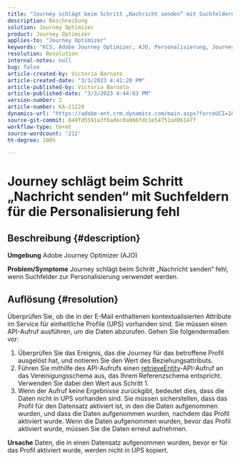 ```yaml
---
title: "Journey schlägt beim Schritt „Nachricht senden“ mit Suchfeldern für die Personalisierung fehl"
description: Beschreibung
solution: Journey Optimizer
product: Journey Optimizer
applies-to: "Journey Optimizer"
keywords: "KCS, Adobe Journey Optimizer, AJO, Personalisierung, Journey schlägt fehl"
resolution: Resolution
internal-notes: null
bug: false
article-created-by: Victoria Barnato
article-created-date: "3/3/2023 4:41:20 PM"
article-published-by: Victoria Barnato
article-published-date: "3/3/2023 4:44:03 PM"
version-number: 2
article-number: KA-21220
dynamics-url: "https://adobe-ent.crm.dynamics.com/main.aspx?forceUCI=1&pagetype=entityrecord&etn=knowledgearticle&id=645a1537-e2b9-ed11-83fe-6045bd006b25"
source-git-commit: 049fd5591a3fbadec0a966fdc1e54751ad06147f
workflow-type: tm+mt
source-wordcount: '212'
ht-degree: 100%

---
```


# Journey schlägt beim Schritt „Nachricht senden“ mit Suchfeldern für die Personalisierung fehl

## Beschreibung {#description}

<b>Umgebung</b>
Adobe Journey Optimizer (AJO)


<b>Problem/Symptome</b>
Journey schlägt beim Schritt „Nachricht senden“ fehl, wenn Suchfelder zur Personalisierung verwendet werden.


## Auflösung {#resolution}


Überprüfen Sie, ob die in der E-Mail enthaltenen kontextualisierten Attribute im Service für einheitliche Profile (UPS) vorhanden sind. Sie müssen einen API-Aufruf ausführen, um die Daten abzurufen. Gehen Sie folgendermaßen vor:

1. Überprüfen Sie das Ereignis, das die Journey für das betroffene Profil ausgelöst hat, und notieren Sie den Wert des Beziehungsattributs.
2. Führen Sie mithilfe des API-Aufrufs einen [retrieveEntity](https://developer.adobe.com/experience-platform-apis/references/profile/#tag/Entities/operation/retrieveEntity)-API-Aufruf an das Vereinigungsschema aus, das Ihrem Referenzschema entspricht. Verwenden Sie dabei den Wert aus Schritt 1.
3. Wenn der Aufruf keine Ergebnisse zurückgibt, bedeutet dies, dass die Daten nicht in UPS vorhanden sind. Sie müssen sicherstellen, dass das Profil für den Datensatz aktiviert ist, in den die Daten aufgenommen wurden, und dass die Daten aufgenommen wurden, nachdem das Profil aktiviert wurde. Wenn die Daten aufgenommen wurden, bevor das Profil aktiviert wurde, müssen Sie die Daten erneut aufnehmen.



<b>Ursache</b>
Daten, die in einen Datensatz aufgenommen wurden, bevor er für das Profil aktiviert wurde, werden nicht in UPS kopiert.
